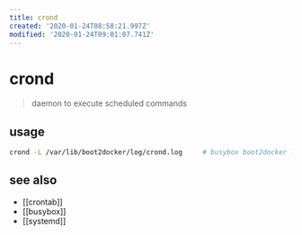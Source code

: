 ```yaml
---
title: crond
created: '2020-01-24T08:58:21.997Z'
modified: '2020-01-24T09:01:07.741Z'
---
```


# crond

> daemon to execute scheduled commands

## usage
```sh
crond -L /var/lib/boot2docker/log/crond.log     # busybox boot2docker log to file
```
## see also
- [[crontab]]
- [[busybox]]
- [[systemd]]
